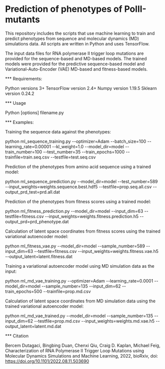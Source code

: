 # Prediction of phenotypes of PolII-mutants

This repository includes the scripts that use machine learning to train and predict phenotypes from sequence and molecular dynamics (MD) simulations data. All scripts are written in Python and uses TensorFlow. 

The input data files for RNA polymerase II trigger loop mutations are provided for the sequence-based and MD-based models. The trained models were provided for the predictive sequence-based model and Variational-Auto-Encoder (VAE) MD-based and fitness-based models.  

*** Requirements:

Python versions 3+
TensorFlow version 2.4+
Numpy version 1.19.5
Sklearn version 0.24.2

*** Usage

  Python [options] filename.py

*** Examples:

Training the sequence data against the phenotypes:

python ml_sequence_training.py --optimizer=Adam --batch_size=100 --learning_rate=0.00001 --kl_weight=1.0 --model_dir=model --train_number=100 --test_number=35 --train_epochs=1000 --trainfile=train.seq.csv --testfile=test.seq.csv

Prediction of the phenotypes from amino acid sequence using a trained model:

python ml_sequence_prediction.py --model_dir=model --test_number=589 --input_weights=weights.sequence.best.hdf5 --testfile=prop.seq.all.csv --output_prd_test=prd.all.dat

Prediction of the phenotypes from fitness scores using a trained model:

python ml_fitness_prediction.py --model_dir=model --input_dim=63 --testfile=fitness.csv --input_weights=weights.fitness.prediction.h5 --output_prd=prd_phenotype.dat

Calculation of latent space coordinates from fitness scores using the trained variational autoencoder model:

python ml_fitness_vae.py --model_dir=model --sample_number=589 --input_dim=63 --testfile=fitness.csv --input_weights=weights.fitness.vae.h5 --output_latent=latent.fitness.dat

Training a variational autoencoder model using MD simulation data as the input:

python ml_md_vae_training.py --optimizer=Adam --learning_rate=0.0001 --model_dir=model --sample_number=135 --input_dim=62 --train_epochs=500 --trainfile=prop.md.csv

Calculation of latent space coordinates from MD simulation data using the trained variational autoencoder model:

python ml_md_vae_trained.py --model_dir=model --sample_number=135 --input_dim=62 --testfile=prop.md.csv --input_weights=weights.md.vae.h5 --output_latent=latent.md.dat

*** Citation

Bercem Dutagaci, Bingbing Duan, Chenxi Qiu, Craig D. Kaplan, Michael Feig, Characterization of RNA Polymerase II Trigger Loop Mutations using Molecular Dynamics Simulations and Machine Learning, 2022, bioRxiv, doi: https://doi.org/10.1101/2022.08.11.503690 
